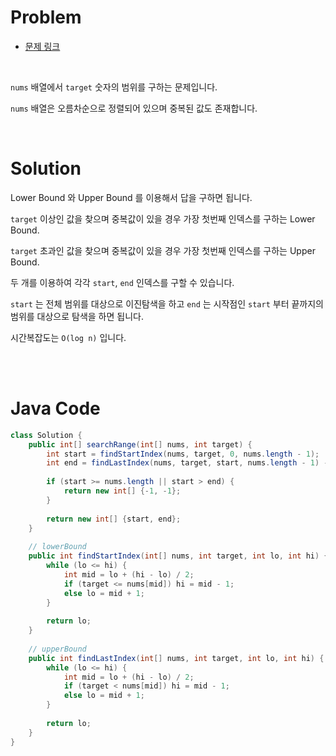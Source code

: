 # Problem

- [문제 링크](https://leetcode.com/problems/find-first-and-last-position-of-element-in-sorted-array/)

<br>

`nums` 배열에서 `target` 숫자의 범위를 구하는 문제입니다.

`nums` 배열은 오름차순으로 정렬되어 있으며 중복된 값도 존재합니다.

<br>

# Solution

Lower Bound 와 Upper Bound 를 이용해서 답을 구하면 됩니다.

`target` 이상인 값을 찾으며 중복값이 있을 경우 가장 첫번째 인덱스를 구하는 Lower Bound.

`target` 초과인 값을 찾으며 중복값이 있을 경우 가장 첫번째 인덱스를 구하는 Upper Bound.

두 개를 이용하여 각각 `start`, `end` 인덱스를 구할 수 있습니다.

`start` 는 전체 범위를 대상으로 이진탐색을 하고 `end` 는 시작점인 `start` 부터 끝까지의 범위를 대상으로 탐색을 하면 됩니다.

시간복잡도는 `O(log n)` 입니다.

<br><br>

# Java Code

```java
class Solution {
    public int[] searchRange(int[] nums, int target) {
        int start = findStartIndex(nums, target, 0, nums.length - 1);
        int end = findLastIndex(nums, target, start, nums.length - 1) - 1;
        
        if (start >= nums.length || start > end) {
            return new int[] {-1, -1};
        }
        
        return new int[] {start, end};
    }
    
    // lowerBound
    public int findStartIndex(int[] nums, int target, int lo, int hi) {
        while (lo <= hi) {
            int mid = lo + (hi - lo) / 2;
            if (target <= nums[mid]) hi = mid - 1;
            else lo = mid + 1;
        }
        
        return lo;
    }
    
    // upperBound
    public int findLastIndex(int[] nums, int target, int lo, int hi) {
        while (lo <= hi) {
            int mid = lo + (hi - lo) / 2;
            if (target < nums[mid]) hi = mid - 1;
            else lo = mid + 1;
        }
        
        return lo;
    }
}
```
